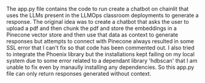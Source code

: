 The app.py file contains the code to run create a chatbot on chainlit that uses the LLMs present in the LLMOps classroom deployments to generate a response. The original idea was to create a chatbot that asks the user to upload a pdf and then chunk the pdf and store the embeddings in a Pinecone vector store and then use that data as context to generate responses but attempts to connect with Pinecone always resulted in some SSL error that I can't fix so that code has been commented out. I also tried to integrate the Phoenix library but the installations kept failing on my local system due to some error related to a dependant library 'hdbscan' that I am unable to fix even by manaully installing any dependencies. So this app.py file can only return responses generated without context.

